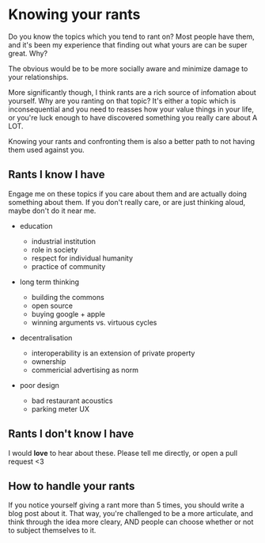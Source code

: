 # Knowing your rants

Do you know the topics which you tend to rant on?
Most people have them, and it's been my experience that finding out what yours are can be super great.
Why? 

The obvious would be to be more socially aware and minimize damage to your relationships.

More significantly though, I think rants are a rich source of infomation about yourself.
Why are you ranting on that topic?
It's either a topic which is inconsequential and you need to reasses how your value things in your life,
or you're luck enough to have discovered something you really care about A LOT.

Knowing your rants and confronting them is also a better path to not having them used against you.

## Rants I know I have

Engage me on these topics if you care about them and are actually doing something about them.
If you don't really care, or are just thinking aloud, maybe don't do it near me.

- education
  - industrial institution
  - role in society
  - respect for individual humanity
  - practice of community

- long term thinking
  - building the commons
  - open source
  - buying google + apple
  - winning arguments vs. virtuous cycles

- decentralisation
  - interoperability is an extension of private property
  - ownership
  - commericial advertising as norm

- poor design
  - bad restaurant acoustics
  - parking meter UX


## Rants I don't know I have

I would **love** to hear about these.
Please tell me directly, or open a pull request <3


## How to handle your rants

If you notice yourself giving a rant more than 5 times, you should write a blog post about it.
That way, you're challenged to be a more articulate, and think through the idea more cleary, AND people can choose whether or not to subject themselves to it.

